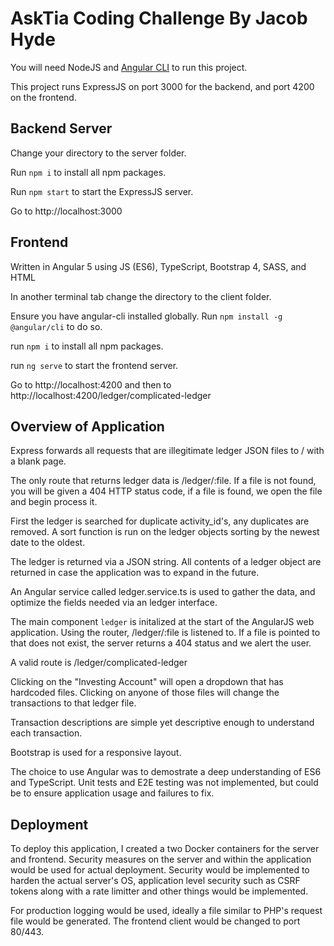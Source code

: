 # AskTia Coding Challenge By Jacob Hyde

You will need NodeJS and [Angular CLI](https://github.com/angular/angular-cli) to run this project.

This project runs ExpressJS on port 3000 for the backend, and port 4200 on the frontend.

## Backend Server

Change your directory to the server folder.

Run `npm i` to install all npm packages.

Run `npm start` to start the ExpressJS server.

Go to http://localhost:3000

## Frontend

Written in Angular 5 using JS (ES6), TypeScript, Bootstrap 4, SASS, and HTML

In another terminal tab change the directory to the client folder.

Ensure you have angular-cli installed globally. Run `npm install -g @angular/cli` to do so.

run `npm i` to install all npm packages.

run `ng serve` to start the frontend server.

Go to http://localhost:4200 and then to http://localhost:4200/ledger/complicated-ledger

## Overview of Application

Express forwards all requests that are illegitimate ledger JSON files to / with a blank page.

The only route that returns ledger data is /ledger/:file. If a file is not found, you will be given a 404 HTTP status code, if a file is found, we open the file and begin process it.

First the ledger is searched for duplicate activity_id's, any duplicates are removed. A sort function is run on the ledger objects sorting by the newest date to the oldest.

The ledger is returned via a JSON string. All contents of a ledger object are returned in case the application was to expand in the future. 

An Angular service called ledger.service.ts is used to gather the data, and optimize the fields needed via an ledger interface.

The main component `ledger` is initalized at the start of the AngularJS web application. Using the router, /ledger/:file is listened to. If a file is pointed to that does not exist, the server returns a 404 status and we alert the user.

A valid route is /ledger/complicated-ledger

Clicking on the "Investing Account" will open a dropdown that has hardcoded files. Clicking on anyone of those files will change the transactions to that ledger file.

Transaction descriptions are simple yet descriptive enough to understand each transaction.

Bootstrap is used for a responsive layout.

The choice to use Angular was to demostrate a deep understanding of ES6 and TypeScript. Unit tests and E2E testing was not implemented, but could be to ensure application usage and failures to fix.

## Deployment

To deploy this application, I created a two Docker containers for the server and frontend. Security measures on the server and within the application would be used for actual deployment. Security would be implemented to harden the actual server's OS, application level security such as CSRF tokens along with a rate limitter and other things would be implemented.

For production logging would be used, ideally a file similar to PHP's request file would be generated. The frontend client would be changed to port 80/443.

